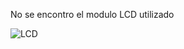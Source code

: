 No se encontro el modulo LCD utilizado

![LCD](https://user-images.githubusercontent.com/106355475/224232970-4ff3c470-3714-4834-8e38-9b1fb361f6a2.png)
